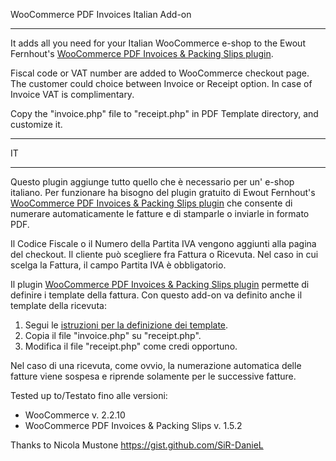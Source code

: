 WooCommerce PDF Invoices Italian Add-on
***

It adds all you need for your Italian WooCommerce e-shop to the Ewout Fernhout's [WooCommerce PDF Invoices & Packing Slips plugin](https://wordpress.org/plugins/woocommerce-pdf-invoices-packing-slips/).

Fiscal code or VAT number are added to WooCommerce checkout page. The customer could choice between Invoice or Receipt option. In case of Invoice VAT is complimentary.

Copy the "invoice.php" file to "receipt.php" in PDF Template directory, and customize it.

***
IT
***

Questo plugin aggiunge tutto quello che è necessario per un' e-shop italiano. Per funzionare ha bisogno del plugin gratuito di Ewout Fernhout's [WooCommerce PDF Invoices & Packing Slips plugin](https://wordpress.org/plugins/woocommerce-pdf-invoices-packing-slips/) che consente di numerare automaticamente le fatture e di stamparle o inviarle in formato PDF.

Il Codice Fiscale o il Numero della Partita IVA vengono aggiunti alla pagina del checkout. Il cliente può scegliere fra Fattura o Ricevuta. Nel caso in cui scelga la Fattura, il campo Partita IVA è obbligatorio.

Il plugin [WooCommerce PDF Invoices & Packing Slips plugin](https://wordpress.org/plugins/woocommerce-pdf-invoices-packing-slips/) permette di definire i template della fattura. Con questo add-on va definito anche il template della ricevuta:

1. Segui le [istruzioni per la definizione dei template](https://wordpress.org/plugins/woocommerce-pdf-invoices-packing-slips/faq/).
2. Copia il file "invoice.php" su "receipt.php".
3. Modifica il file "receipt.php" come credi opportuno.

Nel caso di una ricevuta, come ovvio, la numerazione automatica delle fatture viene sospesa e riprende solamente per le successive fatture.

Tested up to/Testato fino alle versioni:

- WooCommerce v. 2.2.10
- WooCommerce PDF Invoices & Packing Slips v. 1.5.2

Thanks to Nicola Mustone https://gist.github.com/SiR-DanieL
